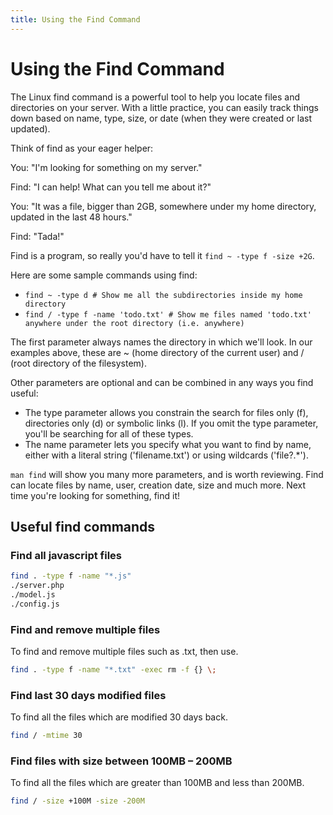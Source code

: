 ```yaml
---
title: Using the Find Command
---
```

# Using the Find Command
The Linux find command is a powerful tool to help you locate files and directories on your server. With a little practice, you can easily track things down based on name, type, size, or date (when they were created or last updated). 

Think of find as your eager helper:

You: "I'm looking for something on my server."

Find: "I can help! What can you tell me about it?"

You: "It was a file, bigger than 2GB, somewhere under my home directory, updated in the last 48 hours."

Find: "Tada!"

Find is a program, so really you'd have to tell it `find ~ -type f -size +2G`.

Here are some sample commands using find:
* `find ~ -type d # Show me all the subdirectories inside my home directory`
* `find / -type f -name 'todo.txt' # Show me files named 'todo.txt' anywhere under the root directory (i.e. anywhere)`

The first parameter always names the directory in which we'll look. In our examples above, these are ~ (home directory of the current user) and / (root directory of the filesystem).

Other parameters are optional and can be combined in any ways you find useful:
* The type parameter allows you constrain the search for files only (f), directories only (d) or symbolic links (l). If you omit the type parameter, you'll be searching for all of these types.
* The name parameter lets you specify what you want to find by name, either with a literal string ('filename.txt') or using wildcards ('file?.*').

`man find` will show you many more parameters, and is worth reviewing. Find can locate files by name, user, creation date, size and much more. Next time you're looking for something, find it!

## Useful find commands
### Find all javascript files
```bash
find . -type f -name "*.js"
./server.php
./model.js
./config.js
```

### Find and remove multiple files
To find and remove multiple files such as .txt, then use.
```bash 
find . -type f -name "*.txt" -exec rm -f {} \;
```

### Find last 30 days modified files
To find all the files which are modified 30 days back.
```bash
find / -mtime 30
```

### Find files with size between 100MB – 200MB
To find all the files which are greater than 100MB and less than 200MB.
```bash 
find / -size +100M -size -200M
```
